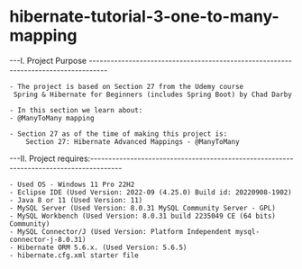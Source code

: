 # hibernate-tutorial-3-one-to-many-mapping

---I. Project Purpose ----------------------------------------------------------------------------------- 
	
	- The project is based on Section 27 from the Udemy course
	 Spring & Hibernate for Beginners (includes Spring Boot) by Chad Darby
	 
	- In this section we learn about:
	- @ManyToMany mapping
	
	- Section 27 as of the time of making this project is:
    	Section 27: Hibernate Advanced Mappings - @ManyToMany
	
---II. Project requires:---------------------------------------------------------------------------------------
	
	- Used OS - Windows 11 Pro 22H2 
	- Eclipse IDE (Used Version: 2022-09 (4.25.0) Build id: 20220908-1902)
	- Java 8 or 11 (Used Version: 11)
	- MySQL Server (Used Version: 8.0.31 MySQL Community Server - GPL)
	- MySQL Workbench (Used Version: 8.0.31 build 2235049 CE (64 bits) Community)
	- MySQL Connector/J (Used Version: Platform Independent mysql-connector-j-8.0.31)
	- Hibernate ORM 5.6.x. (Used Version: 5.6.5)
	- hibernate.cfg.xml starter file 

	
	
